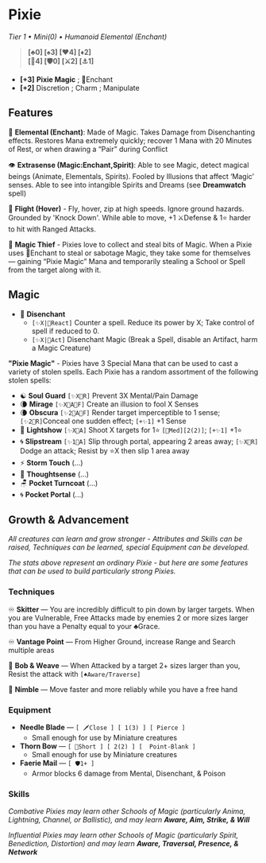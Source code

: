 

# Pixie
*Tier 1 • Mini(0) • Humanoid Elemental (Enchant)*
> **[♣0] [♠3] [♥4] [♦2]**  
> **[💟4] [🛡0] [⚔2] [⚓1]**  

- **[+3]** **Pixie Magic** ; 💫Enchant
- **[+2]** Discretion ; Charm ; Manipulate

## Features
🐲 **Elemental (Enchant)**: Made of Magic. Takes Damage from Disenchanting effects. Restores Mana extremely quickly; recover 1 Mana with 20 Minutes of Rest, or when drawing a “Pair” during Conflict

👁 **Extrasense (Magic:Enchant,Spirit)**: Able to see Magic, detect magical beings (Animate, Elementals, Spirits). Fooled by Illusions that affect ‘Magic’ senses. Able to see into intangible Spirits and Dreams (see **Dreamwatch** spell)

🐝 **Flight (Hover)** - Fly, hover, zip at high speeds. Ignore ground hazards. Grounded by 'Knock Down'. While able to move, +1 ⚔Defense & 1⭐ harder to hit with Ranged Attacks.

💫 **Magic Thief** - Pixies love to collect and steal bits of Magic. When a Pixie uses 💫Enchant to steal or sabotage Magic, they take some for themselves — gaining “Pixie Magic” Mana and temporarily stealing a School or Spell from the target along with it.

## Magic
- 💫 **Disenchant**
  - `[✨X|🔄React]` Counter a spell. Reduce its power by X; Take control of spell if reduced to 0.
  - `[✨X|🔷Act]` Disenchant Magic (Break a Spell, disable an Artifact, harm a Magic Creature)

**"Pixie Magic"** - Pixies have 3 Special Mana that can be used to cast a variety of stolen spells. Each Pixie has a random assortment of the following stolen spells:
  - ☯ **Soul Guard** `[✨X🔄R]` Prevent 3X Mental/Pain Damage
  - 🌘 **Mirage** `[✨X🔷A🧠F]` Create an illusion to fool X Senses
  - 🌘 **Obscura** `[✨2🔷A🧠F]` Render target imperceptible to 1 sense; `[✨2🔄R]`Conceal one sudden effect; `[+✨1]` +1 Sense
  - 🌠 **Lightshow** `[✨X🔷A]` Shoot X targets for 1⭐ `[🏹Med][2(2)]`; `[+✨1]` +1⭐
  - 🌀 **Slipstream** `[✨1🔷A]` Slip through portal, appearing 2 areas away; `[✨X🔄R]` Dodge an attack; Resist by ⭐X then slip 1 area away
  - ⚡ **Storm Touch** (...)
  - 🧿 **Thoughtsense** (...)
  - 🪑 **Pocket Turncoat** (...)
  - 🌀 **Pocket Portal** (...)

## Growth & Advancement

*All creatures can learn and grow stronger - Attributes and Skills can be raised, Techniques can be learned, special Equipment can be developed.*

*The stats above represent an ordinary Pixie - but here are some features that can be used to build particularly strong Pixies.*

### Techniques
♾ **Skitter** — You are incredibly difficult to pin down by larger targets. When you are Vulnerable, Free Attacks made by enemies 2 or more sizes larger than you have a Penalty equal to your ♣Grace.

♾ **Vantage Point** — From Higher Ground, increase Range and Search multiple areas

🔄 **Bob & Weave** — When Attacked by a target 2+ sizes larger than you, Resist the attack with `[♠Aware/Traverse]`

🔹 **Nimble** — Move faster and more reliably while you have a free hand

### Equipment

- **Needle Blade** — `[ 🗡️Close ] [ 1(3) ] [ Pierce ]`  
  - Small enough for use by Miniature creatures
- **Thorn Bow** —  `[ 🏹Short ] [ 2(2) ] [  Point-Blank ]`
  -  Small enough for use by Miniature creatures
- **Faerie Mail** —  `[ 🛡️1+ ]`
  -  Armor blocks 6 damage from Mental, Disenchant, & Poison

### Skills
*Combative Pixies may learn other Schools of Magic (particularly Anima, Lightning, Channel, or Ballistic), and may learn **Aware, Aim, Strike, & Will***

*Influential Pixies may learn other Schools of Magic (particularly Spirit, Benediction, Distortion) and may learn **Aware, Traversal, Presence, & Network***